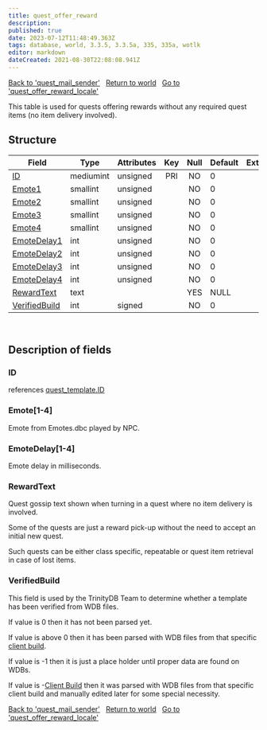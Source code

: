 ```yaml
---
title: quest_offer_reward
description: 
published: true
date: 2023-07-12T11:48:49.363Z
tags: database, world, 3.3.5, 3.3.5a, 335, 335a, wotlk
editor: markdown
dateCreated: 2021-08-30T22:08:08.941Z
---
```


<a href="https://trinitycore.info/en/database/335/world/quest_mail_sender" class="mt-5 v-btn v-btn--depressed v-btn--flat v-btn--outlined theme--light v-size--default darkblue--text text--lighten-3"><span class="v-btn__content"><i aria-hidden="true" class="v-icon notranslate v-icon--left mdi mdi-arrow-left theme--light"></i><span>Back to 'quest_mail_sender'</span></span></a>&nbsp;&nbsp;&nbsp;<a href="https://trinitycore.info/en/database/335/world/home" class="mt-5 v-btn v-btn--depressed v-btn--flat v-btn--outlined theme--light v-size--default darkblue--text text--lighten-3"><span class="v-btn__content"><i aria-hidden="true" class="v-icon notranslate v-icon--left mdi mdi-home-outline theme--light"></i><span>Return to world</span></span></a>&nbsp;&nbsp;&nbsp;<a href="https://trinitycore.info/en/database/335/world/quest_offer_reward_locale" class="mt-5 v-btn v-btn--depressed v-btn--flat v-btn--outlined theme--light v-size--default darkblue--text text--lighten-3"><span class="v-btn__content"><span>Go to 'quest_offer_reward_locale'</span><i aria-hidden="true" class="v-icon notranslate v-icon--right mdi mdi-arrow-right theme--light"></i></span></a>

This table is used for quests offering rewards without any required quest items (no item delivery involved).

## Structure

| Field | Type | Attributes | Key | Null | Default | Extra | Comment |
| --- | --- | --- | :---: | :---: | --- | --- | --- |
| [ID](#id) | mediumint | unsigned | PRI | NO | 0 |  |  |
| [Emote1](#emote1) | smallint | unsigned |  | NO | 0 |  |  |
| [Emote2](#emote2) | smallint | unsigned |  | NO | 0 |  |  |
| [Emote3](#emote3) | smallint | unsigned |  | NO | 0 |  |  |
| [Emote4](#emote4) | smallint | unsigned |  | NO | 0 |  |  |
| [EmoteDelay1](#emotedelay1) | int | unsigned |  | NO | 0 |  |  |
| [EmoteDelay2](#emotedelay2) | int | unsigned |  | NO | 0 |  |  |
| [EmoteDelay3](#emotedelay3) | int | unsigned |  | NO | 0 |  |  |
| [EmoteDelay4](#emotedelay4) | int | unsigned |  | NO | 0 |  |  |
| [RewardText](#rewardtext) | text |  |  | YES | NULL |  |  |
| [VerifiedBuild](#verifiedbuild) | int | signed |  | NO | 0 |  |  |
&nbsp;
## Description of fields

### ID
references [quest_template.ID](../world/quest_template#id)
&nbsp;

### Emote\[1-4]
Emote from Emotes.dbc played by NPC.
&nbsp;

### EmoteDelay\[1-4]
Emote delay in milliseconds.
&nbsp;

### RewardText
Quest gossip text shown when turning in a quest where no item delivery is involved.

Some of the quests are just a reward pick-up without the need to accept an initial new quest.

Such quests can be either class specific, repeatable or quest item retrieval in case of lost items.
&nbsp;

### VerifiedBuild
This field is used by the TrinityDB Team to determine whether a template has been verified from WDB files.

If value is 0 then it has not been parsed yet.

If value is above 0 then it has been parsed with WDB files from that specific [client build](/en/database/335/auth/realmlist#gamebuild).

If value is -1 then it is just a place holder until proper data are found on WDBs.

If value is -[Client Build](/en/database/335/auth/realmlist#gamebuild) then it was parsed with WDB files from that specific client build and manually edited later for some special necessity.
&nbsp;

<a href="https://trinitycore.info/en/database/335/world/quest_mail_sender" class="mt-5 v-btn v-btn--depressed v-btn--flat v-btn--outlined theme--light v-size--default darkblue--text text--lighten-3"><span class="v-btn__content"><i aria-hidden="true" class="v-icon notranslate v-icon--left mdi mdi-arrow-left theme--light"></i><span>Back to 'quest_mail_sender'</span></span></a>&nbsp;&nbsp;&nbsp;<a href="https://trinitycore.info/en/database/335/world/home" class="mt-5 v-btn v-btn--depressed v-btn--flat v-btn--outlined theme--light v-size--default darkblue--text text--lighten-3"><span class="v-btn__content"><i aria-hidden="true" class="v-icon notranslate v-icon--left mdi mdi-home-outline theme--light"></i><span>Return to world</span></span></a>&nbsp;&nbsp;&nbsp;<a href="https://trinitycore.info/en/database/335/world/quest_offer_reward_locale" class="mt-5 v-btn v-btn--depressed v-btn--flat v-btn--outlined theme--light v-size--default darkblue--text text--lighten-3"><span class="v-btn__content"><span>Go to 'quest_offer_reward_locale'</span><i aria-hidden="true" class="v-icon notranslate v-icon--right mdi mdi-arrow-right theme--light"></i></span></a>
